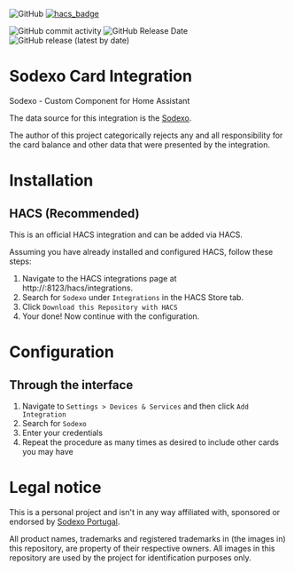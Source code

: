 ![GitHub](https://img.shields.io/github/license/netsoft-ruidias/ha-custom-component-sodexo?style=for-the-badge)
[![hacs_badge](https://img.shields.io/badge/HACS-Custom-41BDF5.svg?style=for-the-badge)](https://github.com/hacs/integration)

![GitHub commit activity](https://img.shields.io/github/commit-activity/m/netsoft-ruidias/ha-custom-component-sodexo?style=for-the-badge)
![GitHub Release Date](https://img.shields.io/github/release-date/netsoft-ruidias/ha-custom-component-sodexo?style=for-the-badge)
![GitHub release (latest by date)](https://img.shields.io/github/v/release/netsoft-ruidias/ha-custom-component-sodexo?style=for-the-badge)

# Sodexo Card Integration
Sodexo - Custom Component for Home Assistant

The data source for this integration is the [Sodexo](https://www.sodexobeneficios.pt/).

The author of this project categorically rejects any and all responsibility for the card balance and other data that were presented by the integration.

# Installation
## HACS (Recommended)
This is an official HACS integration and can be added via HACS.

Assuming you have already installed and configured HACS, follow these steps:

1. Navigate to the HACS integrations page at http://<your-home-assistant>:8123/hacs/integrations.
2. Search for `Sodexo` under `Integrations` in the HACS Store tab.
3. Click `Download this Repository with HACS`
4. Your done! Now continue with the configuration.

# Configuration

## Through the interface
1. Navigate to `Settings > Devices & Services` and then click `Add Integration`
2. Search for `Sodexo`
4. Enter your credentials
5. Repeat the procedure as many times as desired to include other cards you may have

# Legal notice
This is a personal project and isn't in any way affiliated with, sponsored or endorsed by [Sodexo Portugal](https://www.sodexobeneficios.pt/).

All product names, trademarks and registered trademarks in (the images in) this repository, are property of their respective owners. All images in this repository are used by the project for identification purposes only.